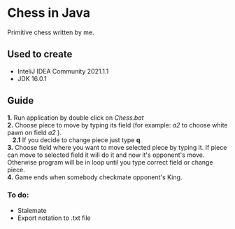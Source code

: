# Chess in Java
Primitive chess written by me.

## Used to create
- InteliJ IDEA Community 2021.1.1
- JDK 16.0.1

## Guide
**1.** Run application by double click on _Chess.bat_ <br>
**2.** Choose piece to move by typing its field (for example: _a2_ to choose white pawn on field _a2_ ).<br>
&nbsp;&nbsp;&nbsp;**2.1** If you decide to change piece just type **q**. <br>
**3.** Choose field where you want to move selected piece by typing it. If piece can move to selected field it will do it and now it's opponent's move. Otherwise program will be in loop until you type correct field or change piece. <br>
**4.** Game ends when somebody checkmate opponent's King.



### To do:
- Stalemate
- Export notation to .txt file